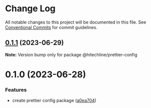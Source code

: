 # Change Log

All notable changes to this project will be documented in this file.
See [Conventional Commits](https://conventionalcommits.org) for commit guidelines.

## [0.1.1](https://github.com/hitechline/hitl-packages/compare/@hitechline/prettier-config@0.1.0...@hitechline/prettier-config@0.1.1) (2023-06-29)

**Note:** Version bump only for package @hitechline/prettier-config





# 0.1.0 (2023-06-28)

### Features

- create prettier config package ([a0ea704](https://github.com/hitechline/hitl-packages/commit/a0ea70405f160a9be80cfd31e641cfa40ca2b640))
